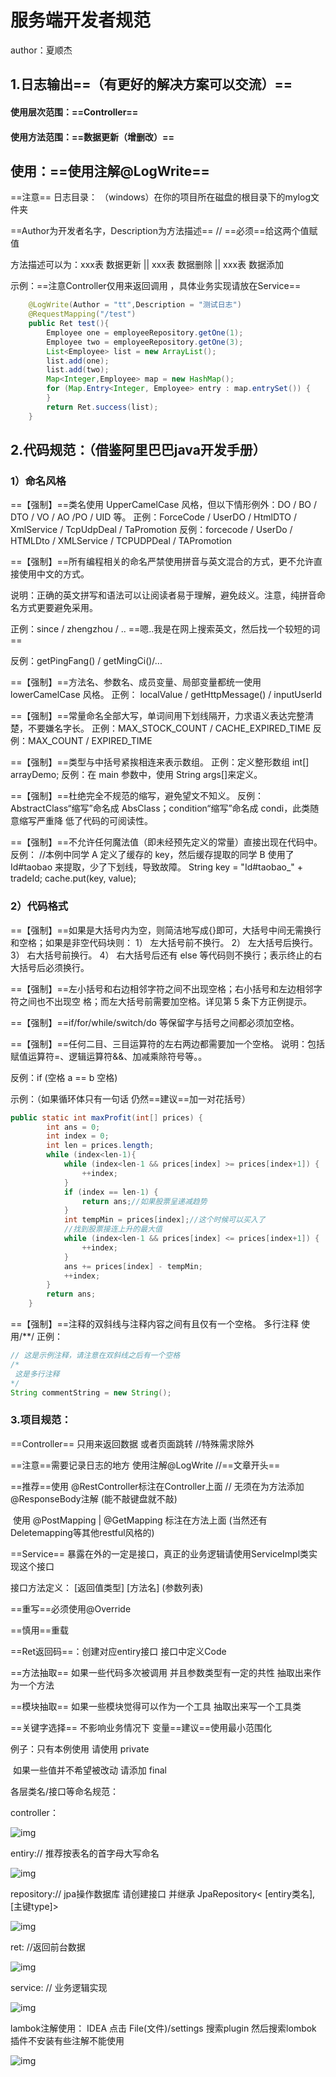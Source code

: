 # 			服务端开发者规范

author：夏顺杰

## 1.日志输出==（有更好的解决方案可以交流）==

#### 使用层次范围：==Controller==

#### 使用方法范围：==数据更新（增删改）==

## 使用：==使用注解@LogWrite==

==注意== 日志目录：  （windows）在你的项目所在磁盘的根目录下的mylog文件夹

==Author为开发者名字，Description为方法描述==              // ==必须==给这两个值赋值

方法描述可以为：xxx表 数据更新 ||  xxx表 数据删除  || xxx表 数据添加

示例：==注意Controller仅用来返回调用 ，具体业务实现请放在Service==

~~~java
	@LogWrite(Author = "tt",Description = "测试日志")
    @RequestMapping("/test")
    public Ret test(){
        Employee one = employeeRepository.getOne(1);
        Employee two = employeeRepository.getOne(3);
        List<Employee> list = new ArrayList();
        list.add(one);
        list.add(two);
        Map<Integer,Employee> map = new HashMap();
        for (Map.Entry<Integer, Employee> entry : map.entrySet()) {
        }
        return Ret.success(list);
    }
~~~

## 2.代码规范：（借鉴阿里巴巴java开发手册）

### 1）命名风格

==【强制】==类名使用 UpperCamelCase 风格，但以下情形例外：DO / BO / DTO / VO / AO /PO / UID 等。
正例：ForceCode / UserDO / HtmlDTO / XmlService / TcpUdpDeal / TaPromotion
反例：forcecode / UserDo / HTMLDto / XMLService / TCPUDPDeal / TAPromotion

==【强制】==所有编程相关的命名严禁使用拼音与英文混合的方式，更不允许直接使用中文的方式。

说明：正确的英文拼写和语法可以让阅读者易于理解，避免歧义。注意，纯拼音命名方式更要避免采用。

正例：since / zhengzhou / ..      ==嗯..我是在网上搜索英文，然后找一个较短的词==

反例：getPingFang() / getMingCi()/...

==【强制】==方法名、参数名、成员变量、局部变量都统一使用 lowerCamelCase 风格。
正例： localValue / getHttpMessage() / inputUserId

==【强制】==常量命名全部大写，单词间用下划线隔开，力求语义表达完整清楚，不要嫌名字长。
正例：MAX_STOCK_COUNT / CACHE_EXPIRED_TIME
反例：MAX_COUNT / EXPIRED_TIME

==【强制】==类型与中括号紧挨相连来表示数组。
正例：定义整形数组 int[] arrayDemo;
反例：在 main 参数中，使用 String args[]来定义。

==【强制】==杜绝完全不规范的缩写，避免望文不知义。
反例：AbstractClass“缩写”命名成 AbsClass；condition“缩写”命名成 condi，此类随意缩写严重降
低了代码的可阅读性。

==【强制】==不允许任何魔法值（即未经预先定义的常量）直接出现在代码中。
反例：
//本例中同学 A 定义了缓存的 key，然后缓存提取的同学 B 使用了 Id#taobao 来提取，少了下划线，导致故障。
String key = "Id#taobao_" + tradeId;
cache.put(key, value);

### 2）代码格式

==【强制】==如果是大括号内为空，则简洁地写成{}即可，大括号中间无需换行和空格；如果是非空代码块则：
1） 左大括号前不换行。
2） 左大括号后换行。
3） 右大括号前换行。
4） 右大括号后还有 else 等代码则不换行；表示终止的右大括号后必须换行。

==【强制】==左小括号和右边相邻字符之间不出现空格；右小括号和左边相邻字符之间也不出现空
格；而左大括号前需要加空格。详见第 5 条下方正例提示。

==【强制】==if/for/while/switch/do 等保留字与括号之间都必须加空格。

==【强制】==任何二目、三目运算符的左右两边都需要加一个空格。
说明：包括赋值运算符=、逻辑运算符&&、加减乘除符号等。。

反例：if (空格 a == b 空格)

示例：（如果循环体只有一句话 仍然==建议==加一对花括号）

```java
public static int maxProfit(int[] prices) {
        int ans = 0;
        int index = 0;
        int len = prices.length;
        while (index<len-1){
            while (index<len-1 && prices[index] >= prices[index+1]) {
                ++index;
            }
            if (index == len-1) {
                return ans;//如果股票呈递减趋势
            }
            int tempMin = prices[index];//这个时候可以买入了
            //找到股票接连上升的最大值
            while (index<len-1 && prices[index] <= prices[index+1]) {
                ++index;
            }
            ans += prices[index] - tempMin;
            ++index;
        }
        return ans;
    }
```

==【强制】==注释的双斜线与注释内容之间有且仅有一个空格。  多行注释 使用/**/
正例：

~~~java
// 这是示例注释，请注意在双斜线之后有一个空格
/*
 这是多行注释
*/
String commentString = new String();
~~~

### 3.项目规范：

==Controller== 只用来返回数据 或者页面跳转   //特殊需求除外

==注意==需要记录日志的地方    使用注解@LogWrite //==文章开头==

==推荐==使用 @RestController标注在Controller上面   // 无须在为方法添加@ResponseBody注解 (能不敲键盘就不敲)

​	使用 @PostMapping | @GetMapping 标注在方法上面 (当然还有Deletemapping等其他restful风格的)

==Service== 暴露在外的一定是接口，真正的业务逻辑请使用ServiceImpl类实现这个接口

接口方法定义：  [返回值类型] [方法名] (参数列表)   

==重写==必须使用@Override

==慎用==重载

==Ret返回码==：创建对应entiry接口 接口中定义Code

==方法抽取==   如果一些代码多次被调用  并且参数类型有一定的共性 抽取出来作为一个方法

==模块抽取== 如果一些模块觉得可以作为一个工具  抽取出来写一个工具类  

==关键字选择== 不影响业务情况下  变量==建议==使用最小范围化 

例子：只有本例使用 请使用 private 

​	如果一些值并不希望被改动 请添加 final

各层类名/接口等命名规范：

controller：

![img](E:\Typora笔记\img\1.jpg)

entiry:// 推荐按表名的首字母大写命名

![img](E:\Typora笔记\img\2.jpg)

repository:// jpa操作数据库   请创建接口 并继承 JpaRepository< [entiry类名],[主键type]>

![img](E:\Typora笔记\img\3.jpg)

ret: //返回前台数据 

![img](E:\Typora笔记\img\4.jpg)

service: // 业务逻辑实现

![img](E:\Typora笔记\img\5.jpg)

lambok注解使用： IDEA 点击 File(文件)/settings  搜索plugin 然后搜索lombok   插件不安装有些注解不能使用

![img](E:\Typora笔记\img\6.jpg)

